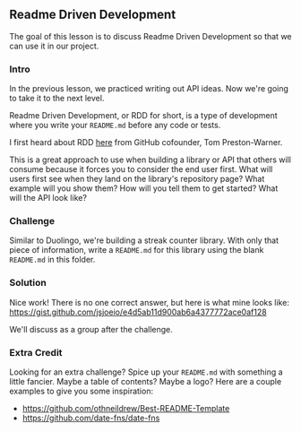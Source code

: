 ## Readme Driven Development

The goal of this lesson is to discuss Readme Driven Development so that we can use it in our project.

### Intro

In the previous lesson, we practiced writing out API ideas. Now we're going to take it to the next level.

Readme Driven Development, or RDD for short, is a type of development where you write your `README.md` before any code or tests.

I first heard about RDD [here](https://tom.preston-werner.com/2010/08/23/readme-driven-development.html) from GitHub cofounder, Tom Preston-Warner.

This is a great approach to use when building a library or API that others will consume because it forces you to consider the end user first. What will users first see when they land on the library's repository page? What example will you show them? How will you tell them to get started? What will the API look like?

### Challenge

Similar to Duolingo, we're building a streak counter library. With only that piece of information, write a `README.md` for this library using the blank `README.md` in this folder.

### Solution

Nice work! There is no one correct answer, but here is what mine looks like: https://gist.github.com/jsjoeio/e4d5ab11d900ab6a4377772ace0af128

We'll discuss as a group after the challenge.

### Extra Credit

Looking for an extra challenge? Spice up your `README.md` with something a little fancier. Maybe a table of contents? Maybe a logo? Here are a couple examples to give you some inspiration:

- https://github.com/othneildrew/Best-README-Template
- https://github.com/date-fns/date-fns
